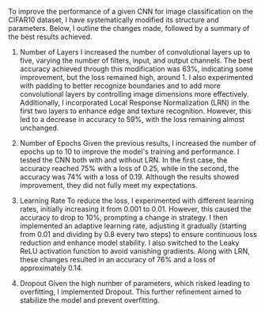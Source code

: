 To improve the performance of a given CNN for image classification on the CIFAR10 dataset, I have systematically modified its structure and parameters. Below, I outline the changes made, followed by a summary of the best results achieved.

1) Number of Layers
I increased the number of convolutional layers up to five, varying the number of filters, input, and output channels. The best accuracy achieved through this modification was 63%, indicating some improvement, but the loss remained high, around 1. I also experimented with padding to better recognize boundaries and to add more convolutional layers by controlling image dimensions more effectively. Additionally, I incorporated Local Response Normalization (LRN) in the first two layers to enhance edge and texture recognition. However, this led to a decrease in accuracy to 59%, with the loss remaining almost unchanged.

2) Number of Epochs
Given the previous results, I increased the number of epochs up to 10 to improve the model's training and performance. I tested the CNN both with and without LRN. In the first case, the accuracy reached 75% with a loss of 0.25, while in the second, the accuracy was 74% with a loss of 0.19. Although the results showed improvement, they did not fully meet my expectations.

3) Learning Rate
To reduce the loss, I experimented with different learning rates, initially increasing it from 0.001 to 0.01. However, this caused the accuracy to drop to 10%, prompting a change in strategy. I then implemented an adaptive learning rate, adjusting it gradually (starting from 0.01 and dividing by 0.8 every two steps) to ensure continuous loss reduction and enhance model stability. I also switched to the Leaky ReLU activation function to avoid vanishing gradients. Along with LRN, these changes resulted in an accuracy of 76% and a loss of approximately 0.14.

4) Dropout
Given the high number of parameters, which risked leading to overfitting, I implemented Dropout. This further refinement aimed to stabilize the model and prevent overfitting.
